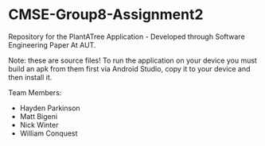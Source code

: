 # CMSE-Group8-Assignment2
Repository for the PlantATree Application - Developed through Software Engineering Paper At AUT.

Note: these are source files! To run the application on your device you must build an apk from them first via Android Studio,
copy it to your device and then install it.

Team Members:
- Hayden Parkinson
- Matt Bigeni
- Nick Winter
- William Conquest
